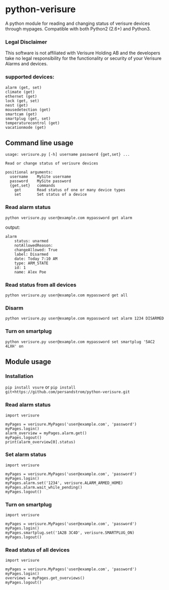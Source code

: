 # python-verisure
A python module for reading and changing status of verisure devices through mypages. Compatible with both Python2 (2.6+) and Python3.

### Legal Disclaimer
This software is not affiliated with Verisure Holding AB and the developers take no legal responsibility for the functionality or security of your Verisure Alarms and devices.

### supported devices:
    alarm (get, set)
    climate (get)
    ethernet (get)
    lock (get, set)
    nest (get)
    mousedetection (get)
    smartcam (get)
    smartplug (get, set)
    temperaturecontrol (get)
    vacationmode (get)


## Command line usage

```
usage: verisure.py [-h] username password {get,set} ...

Read or change status of verisure devices

positional arguments:
  username    MySite username
  password    MySite password
  {get,set}   commands
    get       Read status of one or many device types
    set       Set status of a device
```

### Read alarm status

``` python verisure.py user@example.com mypassword get alarm ```

output:

```
alarm
	status: unarmed
	notAllowedReason: 
	changeAllowed: True
	label: Disarmed
	date: Today 7:10 AM
	type: ARM_STATE
	id: 1
	name: Alex Poe
```

### Read status from all devices

``` python verisure.py user@example.com mypassword get all ```

### Disarm

``` python verisure.py user@example.com mypassword set alarm 1234 DISARMED ```

### Turn on smartplug 

``` python verisure.py user@example.com mypassword set smartplug '5AC2 4LXH' on ```


## Module usage

### Installation
``` pip install vsure ```
or
``` pip install git+https://github.com/persandstrom/python-verisure.git ```


### Read alarm status


```
import verisure

myPages = verisure.MyPages('user@example.com', 'password')
myPages.login()
alarm_overview = myPages.alarm.get()
myPages.logout()
print(alarm_overview[0].status)
```

### Set alarm status
```
import verisure

myPages = verisure.MyPages('user@example.com', 'password')
myPages.login()
myPages.alarm.set('1234', verisure.ALARM_ARMED_HOME)
myPages.alarm.wait_while_pending()
myPages.logout()
```

### Turn on smartplug
```
import verisure

myPages = verisure.MyPages('user@example.com', 'password')
myPages.login()
myPages.smartplug.set('1A2B 3C4D', verisure.SMARTPLUG_ON)
myPages.logout()
```

### Read status of all devices
```
import verisure

myPages = verisure.MyPages('user@example.com', 'password')
myPages.login()
overviews = myPages.get_overviews()
myPages.logout()
```

